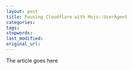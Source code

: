 ```yaml
---
layout: post
title: Pausing Cloudflare with Mojo::UserAgent
categories:
tags:
stopwords:
last_modified:
original_url: 
---
```


The article goes here

